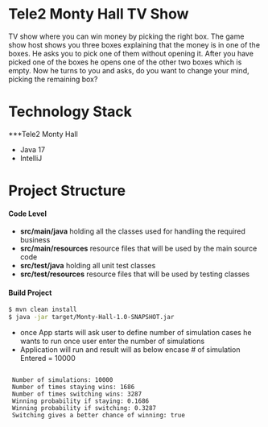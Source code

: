 
#  Tele2 Monty Hall TV Show

TV show where you can win money by picking the right box. The game show host shows you three boxes explaining that the money is in one of the boxes. He asks you to pick one of them without opening it. After you have picked one of the boxes he opens one of the other two boxes which is empty. Now he turns to you and asks, do you want to change your mind, picking the remaining box?




# Technology Stack
***Tele2 Monty Hall 
* Java 17
* IntelliJ

# Project Structure


#### Code Level
* **src/main/java** holding all the classes used for handling the required business
* **src/main/resources** resource files that will be used by the main source code
* **src/test/java** holding all unit test classes
* **src/test/resources** resource files that will be used by testing classes


#### Build Project


```sh
$ mvn clean install
$ java -jar target/Monty-Hall-1.0-SNAPSHOT.jar
```

- once App starts will ask user to define number of simulation cases he wants to run once user enter the number of simulations
- Application will run and result will as below encase # of simulation Entered = 10000

```aidl

 Number of simulations: 10000
 Number of times staying wins: 1686
 Number of times switching wins: 3287
 Winning probability if staying: 0.1686
 Winning probability if switching: 0.3287
 Switching gives a better chance of winning: true

```